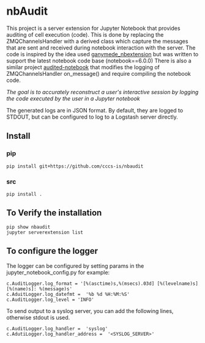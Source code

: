 # nbAudit

This project is a server extension for Jupyter Notebook that provides auditing of cell execution (code). This is done by replacing the ZMQChannelsHandler with a derived class which capture the messages that are sent and received during notebook interaction with the server. The code is inspired by the idea used [ganymede_nbextension](https://github.com/Lab41/ganymede_nbextension) but was written to support the latest notebook code base (notebook==6.0.0)
There is also a similar project [audited-notebook](https://github.com/gclen/audited-notebook) that modifies the logging of ZMQChannelsHandler on_message() and require compiling the notebook code.

_The goal is to accurately reconstruct a user's interactive session by logging the code executed by the user in a Jupyter notebook_

The generated logs are in JSON format. By default, they are logged to STDOUT, but can be configured to log to a Logstash server directly. 


## Install

### pip
    pip install git+https://github.com/cccs-is/nbaudit

### src
    pip install .

## To Verify the installation
    pip show nbaudit
    jupyter serverextension list

## To configure the logger
The logger can be configured by setting params in the jupyter_notebook_config.py
for example:

    c.AuditLogger.log_format = '[%(asctime)s,%(msecs).03d] [%(levelname)s] [%(name)s]: %(message)s'
    c.AduitLogger.log_datefmt =  '%b %d %H:%M:%S'
    c.AuditLogger.log_level = 'INFO'
    
To send output to a syslog server, you can add the following lines, otherwise stdout is used.

    c.AuditLogger.log_handler =  'syslog'
    c.AdutiLogger.log_handler_address =  '<SYSLOG_SERVER>'
